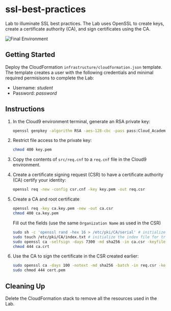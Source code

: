 # ssl-best-practices

Lab to illuminate SSL best practices. The Lab uses OpenSSL to create keys, create a certificate authority (CA), and sign certificates using the CA.

![Final Environment](https://user-images.githubusercontent.com/3911650/40385835-23345e9c-5dc5-11e8-8d85-cfc8727696a3.png)

## Getting Started

Deploy the CloudFormation `infrastructure/cloudformation.json` template. The template creates a user with the following credentials and minimal required permisisons to complete the Lab:

- Username: _student_
- Password: _password_

## Instructions

1. In the Cloud9 environment terminal, generate an RSA private key:

    ```sh
    openssl genpkey -algorithm RSA -aes-128-cbc -pass pass:Cloud_Academy -out key.pem -pkeyopt rsa_keygen_bits:2048
    ```

1. Restrict file access to the private key:

    ```sh
    chmod 400 key.pem
    ```

1. Copy the contents of `src/req.cnf` to a `req.cnf` file in the Cloud9 environment.

1. Create a certificate signing request (CSR) to have a certificate authority (CA) certify your identity:

    ```sh
    openssl req -new -config csr.cnf -key key.pem -out req.csr
    ```

1. Create a CA and root certificate

    ```sh
    openssl req -key ca.key.pem -new -out ca.csr
    chmod 400 ca.key.pem
    ```
    Fill out the fields (use the same `Organization Name` as used in the CSR)
    ```sh
    sudo sh -c 'openssl rand -hex 16 > /etc/pki/CA/serial' # initialize a random certificate serial number
    sudo touch /etc/pki/CA/index.txt # initialize the index file for tracking
    sudo openssl ca -selfsign -days 7300 -md sha256 -in ca.csr -keyfile ca.key.pem -out ca.crt -extensions v3_ca
    chmod 444 ca.crt
    ```

1. Use the CA to sign the certificate in the CSR created earlier:

    ```sh
    sudo openssl ca -days 100 -notext -md sha256 -batch -in req.csr -keyfile ca/ca.key.pem -cert ca/ca.crt -out cert.pem
    sudo chmod 444 cert.pem
    ```

## Cleaning Up

Delete the CloudFormation stack to remove all the resources used in the Lab.